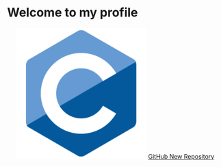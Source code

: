 # Welcome to my profile

<div align="center">
  <img src="https://raw.githubusercontent.com/devicons/devicon/ca28c779441053191ff11710fe24a9e6c23690d6/icons/c/c-original.svg" alt="C Logo" width="306" />
  <a href="https://github.com/Giovani-Simple-Dev/C-Knowledge" align="right">GitHub New Repository</a>
</div>
